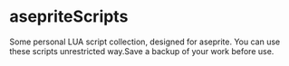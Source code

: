 # asepriteScripts
Some personal LUA script collection, designed for aseprite. You can use these scripts unrestricted way.Save a backup of your work before use. 
